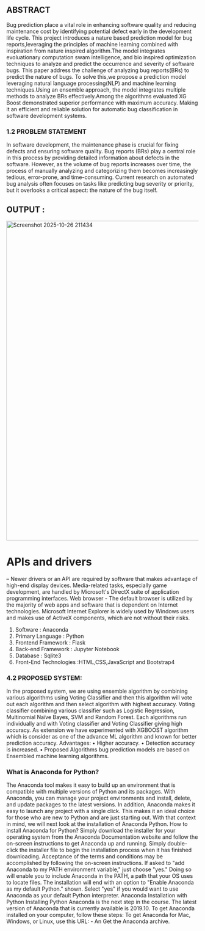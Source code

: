 ## ABSTRACT
Bug prediction place a vital role in  enhancing software quality and reducing maintenance cost by identifying potential defect early in the development life cycle. This project  introduces a nature based prediction model for bug reports,leveraging the principles of machine learning combined with inspiration from nature inspired algorithm.The model integrates evoluationary computation swam intelligence, and bio inspired optimization techniques to analyze and predict the occurrence and severity of software bugs. This paper address the challenge of analyzing bug reports(BRs) to predict  the nature of bugs. To solve this,we propose a prediction model leveraging natural language processing(NLP) and machine learning techniques.Using an ensemble approach, the model integrates multiple methods to analyze BRs effectively.Among the algorithms evaluated XG Boost demonstrated superior performance with maximum accuracy. Making it an efficient and reliable solution for automatic bug classification in software development systems.


### 1.2	PROBLEM STATEMENT
In software development, the maintenance phase is crucial for fixing defects and ensuring software quality. Bug reports (BRs) play a central role in this process by providing detailed information about defects in the software. However, as the volume of bug reports increases over time, the process of manually analyzing and categorizing them becomes increasingly tedious, error-prone, and time-consuming. Current research on automated bug analysis often focuses on tasks like predicting bug severity or priority, but it overlooks a critical aspect: the nature of the bug itself.


## OUTPUT :

<img width="1247" height="837" alt="Screenshot 2025-10-26 211434" src="https://github.com/user-attachments/assets/3038b16c-82a7-40aa-bc4c-027a180aca5e" />

# APIs and drivers
 – Newer drivers or an API are required by software that makes advantage of high-end display devices. Media-related tasks, especially game development, are handled by Microsoft's DirectX suite of application programming interfaces.
Web browser - The default browser is utilized by the majority of web apps and software that is dependent on Internet technologies. Microsoft Internet Explorer is widely used by Windows users and makes use of ActiveX components, which are not without their risks.
1)	Software : Anaconda
2)	Primary Language : Python
3)	Frontend Framework : Flask
4)	Back-end Framework : Jupyter Notebook
5)	Database : Sqlite3
6)	Front-End Technologies :HTML,CSS,JavaScript and Bootstrap4


   ### 4.2 PROPOSED SYSTEM:
In the proposed system, we are using ensemble algorithm by combining various algorithms using Voting Classifier and then this algorithm will vote out each algorithm and then select algorithm with highest accuracy. Voting classifier combining various classifier such as Logistic Regression, Multinomial Naïve Bayes, SVM and Random Forest. Each algorithms run individually and with Voting classifier and Voting Classifier giving high accuracy. As extension we have experimented with XGBOOST algorithm which is consider as one of the advance ML algorithm and known for better prediction accuracy.
Advantages:
•	Higher accuracy.
•	Detection accuracy is increased. 
•	Proposed Algorithms bug prediction models are based on Ensembled  machine learning algorithms.


### What is Anaconda for Python?
The Anaconda tool makes it easy to build up an environment that is compatible with multiple versions of Python and its packages. With Anaconda, you can manage your project environments and install, delete, and update packages to the latest versions. In addition, Anaconda makes it easy to launch any project with a single click. This makes it an ideal choice for those who are new to Python and are just starting out. 
With that context in mind, we will next look at the installation of Anaconda Python. 
How to install Anaconda for Python?
Simply download the installer for your operating system from the Anaconda Documentation website and follow the on-screen instructions to get Anaconda up and running. Simply double-click the installer file to begin the installation process when it has finished downloading. Acceptance of the terms and conditions may be accomplished by following the on-screen instructions. If asked to "add Anaconda to my PATH environment variable," just choose "yes." Doing so will enable you to include Anaconda in the PATH, a path that your OS uses to locate files. The installation will end with an option to "Enable Anaconda as my default Python." shown. Select "yes" if you would want to use Anaconda as your default Python interpreter. Anaconda Installation with Python Installing Python Anaconda is the next step in the course. The latest version of Anaconda that is currently available is 2019.10. To get Anaconda installed on your computer, follow these steps: 
To get Anaconda for Mac, Windows, or Linux, use this URL: - An Get the Anaconda archive.



